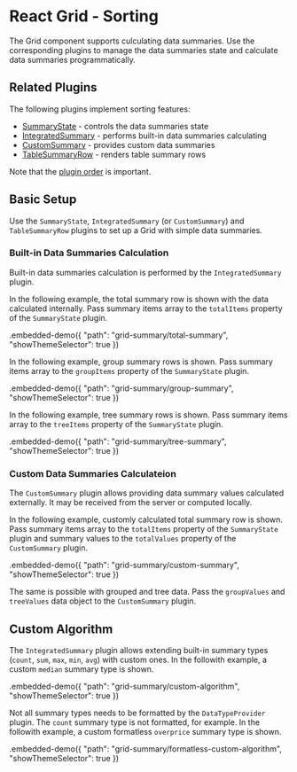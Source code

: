 # React Grid - Sorting

The Grid component supports culculating data summaries. Use the corresponding plugins to manage the data summaries state and calculate data summaries programmatically.

## Related Plugins

The following plugins implement sorting features:

- [SummaryState](../reference/summary-state.md) - controls the data summaries state
- [IntegratedSummary](../reference/integrated-summary.md) - performs built-in data summaries calculating
- [CustomSummary](../reference/custom-summary.md) - provides custom data summaries
- [TableSummaryRow](../reference/table-summary-row.md) - renders table summary rows

Note that the [plugin order](./plugin-overview.md#plugin-order) is important.

## Basic Setup

Use the `SummaryState`, `IntegratedSummary` (or `CustomSummary`) and `TableSummaryRow` plugins to set up a Grid with simple data summaries.

### Built-in Data Summaries Calculation

Built-in data summaries calculation is performed by the `IntegratedSummary` plugin.

In the following example, the total summary row is shown with the data calculated internally. Pass summary items array to the `totalItems` property of the `SummaryState` plugin.

.embedded-demo({ "path": "grid-summary/total-summary", "showThemeSelector": true })

In the following example, group summary rows is shown. Pass summary items array to the `groupItems` property of the `SummaryState` plugin.

.embedded-demo({ "path": "grid-summary/group-summary", "showThemeSelector": true })

In the following example, tree summary rows is shown. Pass summary items array to the `treeItems` property of the `SummaryState` plugin.

.embedded-demo({ "path": "grid-summary/tree-summary", "showThemeSelector": true })

### Custom Data Summaries Calculateion

The `CustomSummary` plugin allows providing data summary values calculated externally. It may be received from the server or computed locally.

In the following example, customly calculated total summary row is shown. Pass summary items array to the `totalItems` property of the `SummaryState` plugin and summary values to the `totalValues` property of the `CustomSummary` plugin.

.embedded-demo({ "path": "grid-summary/custom-summary", "showThemeSelector": true })

The same is possible with grouped and tree data. Pass the `groupValues` and `treeValues` data object to the `CustomSummary` plugin.

## Custom Algorithm

The `IntegratedSummary` plugin allows extending built-in summary types (`count`, `sum`, `max`, `min`, `avg`) with custom ones. In the followith example, a custom `median` summary type is shown.

.embedded-demo({ "path": "grid-summary/custom-algorithm", "showThemeSelector": true })

Not all summary types needs to be formatted by the `DataTypeProvider` plugin. The `count` summary type is not formatted, for example. In the followith example, a custom formatless `overprice` summary type is shown.

.embedded-demo({ "path": "grid-summary/formatless-custom-algorithm", "showThemeSelector": true })
